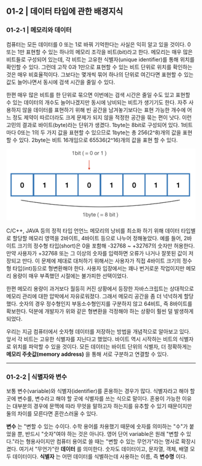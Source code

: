 01-2 | 데이터 타입에 관한 배경지식
---
### 01-2-1 | 메모리와 데이터
컴퓨터는 모든 데이터를 0 또는 1로 바꿔 기억한다는 사실은 익히 알고 있을 것이다. 0 또는 1만 표현할 수 있는 하나의 메모리 조각을 비트(bit)라고 한다. 메모리는 매우 많은 비트들로 구성되어 있는데, 각 비트는 고유한 식별자(unique identifier)를 통해 위치를 확인할 수 있다.
그런데 고작 0과 1만으로 표현할 수 있는 비트 단위로 위치를 확인하는 것은 매우 비효율적이다. 그보다는 몇개씩 묶어 하나의 단위로 여긴다면 표현할 수 있는 값도 늘어나면서 동시에 검색 시간을 줄일 수 있다.

한편 매우 많은 비트를 한 단위로 묶으면 이번에는 검색 시간은 줄일 수도 있고 표현할 수 있는 데이터의 개수도 늘어나겠지만 동시에 낭비되는 비트가 생기기도 한다. 자주 사용하지 않을 데이터를 표현하기 위해 빈 공간을 남겨놓기보다는 표현 가능한 개수에 어느 정도 제약이 따르더라도 크게 문제가 되지 않을 적정한 공간을 묶는 편이 낫다. 이런 고민의 결과로 바이트(byte)라는 단위가 생겼다. 1byte는 8bit로 구성되어 있다.
1비트 마다 0또는 1의 두 가지 값을 표현할 수 있으므로 1byte는 총 256(2^8)개의 값을 표현할 수 있다. 2byte는 비트 16개임으로 65536(2^16)개의 값을 표현 할 수 있다.

![byte](../image/byte_bit.png)

C/C++, JAVA 등의 정적 타입 언언느 메모리의 낭비를 최소화 하기 위해 데이터 타입별로 할당할 메모리 영역을 2바이트, 4바이트 등으로 나누어 정해놓았다. 예를 들어, 2바이트 크기의 정수형 타입(short)은 0을 포함해 -32768 ~ +32767의 숫자만 허용한다. 만약 사용자가 +32768 또는 그 이상의 숫자를 입력하면 오류가 나거나 잘못된 값이 저장되고 만다.
이 문제에 제대로 대처하기 위해서는 사용자가 직접 4바이트 크기의 정수형 타입(int)등으로 형변환해야 한다. 사용자 입장에서는 꽤나 번거로운 작업이지만 메모리 용량이 매우 부족했던 시절에는 불가피한 선택이었다.

한편 메모리 용량이 과거보다 월등히 커진 상황에서 등장한 자바스크립트는 상대적으로 메모리 관리에 대한 압박에서 자유로워졌다. 그래서 메모리 공간을 좀 더 넉넉하게 할당했다. 숫자의 경우 정수형인지 부동소수형인지를 구분하지 않고 64비트, 즉 8바이트를 확보한다. 덕분에 개발자가 위와 같은 형변환을 걱정해야 하는 상황이 훨씬 덜 발생하게 되었다.

우리는 지금 컴퓨터에서 숫자형 데이터를 저장하는 방법을 개념적으로 알아보고 있다. 앞서 각 비트는 고유한 식별자를 지닌다고 했었다. 바이트 역시 시작하는 비트의 식별자로 위치를 파악할 수 있을 것이다. 모든 데이터는 바이트 단위의 식별자, 더 정확하게는
**메모리 주솟값(memory address)**
을 통해 서로 구분하고 연결할 수 있다.

---
### 01-2-2 | 식별자와 변수
보통 변수(variable)와 식별자(identifier)를 혼용하는 경우가 많다. 식별자라고 해야 할 곳에 변수를, 변수라고 해야 할 곳에 식별자를 쓰는 식으로 말이다.
혼용이 가능한 이유는 대부분의 경우에 문맥에 따라 무엇을 말하고자 하는지를 유추할 수 있기 때문이지만 둘의 차이를 모른다면 혼란스러울 수 있다.

**변수**
는 "변할 수 있는 수이다. 수학 용어를 차용했기 때문에 숫자를 의미하는 "수"가 붙었을 뿐, 반드시 "숫자"여야 하는 것은 아니다. 영어 단어 variable은 원래 "변할 수 있다."라는 형용사이지만 컴퓨터 용어로 쓸 때는 "변할 수 있는 무언가"라는 명사로 확장시켰다.
여기서 "무언가"란
**데이터**
를 의미한다. 숫자도 데이터이고, 문자열, 객체, 배열 모두 데이터이다.
**식별자**
는 어떤 데이터를 식별하는데 사용하는 이름, 즉 
**변수명**
이다.

